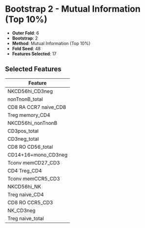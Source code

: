 # Bootstrap 2 - Mutual Information (Top 10%)

- **Outer Fold**: 6
- **Bootstrap**: 2
- **Method**: Mutual Information (Top 10%)
- **Fold Seed**: 48
- **Features Selected**: 17

## Selected Features

| Feature |
|---------|
| NKCD56hi_CD3neg |
| nonTnonB_total |
| CD8 RA CCR7 naive_CD8 |
| Treg memory_CD4 |
| NKCD56hi_nonTnonB |
| CD3pos_total |
| CD3neg_total |
| CD8 RO CD56_total |
| CD14+16+mono_CD3neg |
| Tconv memCD27_CD3 |
| CD4 Treg_CD4 |
| Tconv memCCR5_CD3 |
| NKCD56hi_NK |
| Treg naive_CD4 |
| CD8 RO CCR5_CD3 |
| NK_CD3neg |
| Treg naive_total |
